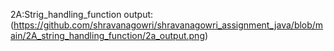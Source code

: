 2A:Strig_handling_function
output:(https://github.com/shravanagowri/shravanagowri_assignment_java/blob/main/2A_string_handling_function/2a_output.png)
